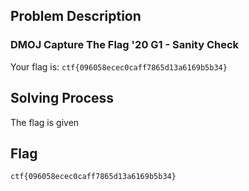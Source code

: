 ## Problem Description
### DMOJ Capture The Flag '20 G1 - Sanity Check
Your flag is: `ctf{096058ecec0caff7865d13a6169b5b34}`

## Solving Process
The flag is given

## Flag
`ctf{096058ecec0caff7865d13a6169b5b34}`
